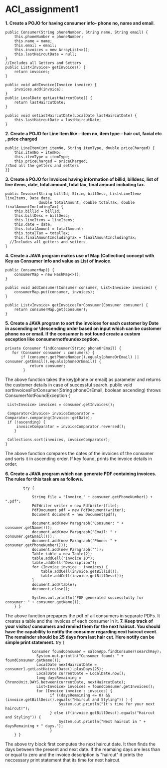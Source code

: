# ACI_assignment1
**1. Create a POJO for having consumer info- phone no, name and email**.

    public Consumer(String phoneNumber, String name, String email) {
        this.phoneNumber = phoneNumber;
        this.name = name;
        this.email = email;
        this.invoices = new ArrayList<>();
        this.lastHaircutDate = null;
    }
    //Includes all Getters and Setters
    public List<Invoice> getInvoices() {     
        return invoices;
    }

    public void addInvoice(Invoice invoice) {
        invoices.add(invoice);
    }
    public LocalDate getLastHaircutDate() {
        return lastHaircutDate;
    }

    public void setLastHaircutDate(LocalDate lastHaircutDate) {
        this.lastHaircutDate = lastHaircutDate;
    }

**2. Create a POJO for Line Item like – item no, item type – hair cut, facial etc , price charged**
  

    public LineItem(int itemNo, String itemType, double priceCharged) {
        this.itemNo = itemNo;
        this.itemType = itemType;
        this.priceCharged = priceCharged;
    //And all the getters and setters
    }}
  
    
**3. Create a POJO for Invoices having information of billid, billdesc, list of line items, date, 
total amount, total tax, final amount including tax.**
 

    public Invoice(String billId, String billDesc, List<LineItem> lineItems, Date date,
                   double totalAmount, double totalTax, double finalAmountIncludingTax) {
        this.billId = billId;
        this.billDesc = billDesc;
        this.lineItems = lineItems;
        this.date = date;
        this.totalAmount = totalAmount;
        this.totalTax = totalTax;
        this.finalAmountIncludingTax = finalAmountIncludingTax;
      //Includes all getters and setters
    }

**4. Create a JAVA program makes use of Map (Collection) concept with Key as Consumer Info and value as List of Invoice.**
        
    public ConsumerMap() {
        consumerMap = new HashMap<>();
    }

    public void addConsumer(Consumer consumer, List<Invoice> invoices) {
        consumerMap.put(consumer, invoices);
    }

    public List<Invoice> getInvoicesForConsumer(Consumer consumer) {
        return consumerMap.get(consumer);
    }

**5. Create a JAVA program to sort the invoices for each customer by Date in ascending or \descending order based on input which can be customer phone no or email. If the consumer is not found create a custom exception like consumernotfoundexception.**

    private Consumer findConsumer(String phoneOrEmail) {
       for (Consumer consumer : consumers) {
           if (consumer.getPhoneNumber().equals(phoneOrEmail) || consumer.getEmail().equals(phoneOrEmail)) {
               return consumer;
            }
        
The above function takes the key(phone or email) as parameter and returns the customer details in case of successful search.
public void sortInvoicesForConsumer(String phoneOrEmail, boolean ascending) throws ConsumerNotFoundException {
    

     List<Invoice> invoices = consumer.getInvoices();

     Comparator<Invoice> invoiceComparator = Comparator.comparing(Invoice::getDate);
     if (!ascending) {
         invoiceComparator = invoiceComparator.reversed();
        }

     Collections.sort(invoices, invoiceComparator);
    }

The above  function compares the dates of the invoices of the consumer and sorts it in ascending order. If key found, prints the invoice details in order.

**6. Create a JAVA program which can generate PDF containing invoices. The rules for this task are as follows.**
  
            try {

                String file = "Invoice_" + consumer.getPhoneNumber() + ".pdf";
                PdfWriter writer = new PdfWriter(file);
                PdfDocument pdf = new PdfDocument(writer);
                Document document = new Document(pdf);

                document.add(new Paragraph("Consumer: " + consumer.getName()));
                document.add(new Paragraph("Email: " + consumer.getEmail()));
                document.add(new Paragraph("Phone: " + consumer.getPhoneNumber()));
                document.add(new Paragraph(""));
                Table table = new Table(2);
                table.addCell("Invoice ID");
                table.addCell("Description");
                for (Invoice invoice : invoices) {
                    table.addCell(invoice.getBillId());
                    table.addCell(invoice.getBillDesc());
                }
                document.add(table);
                document.close();

                System.out.println("PDF generated successfully for consumer: " + consumer.getName());
        } }
The above function prepapres the pdf of all consumers in separate PDFs. It creates a table and the invoices of each consumer in it.
**7. Keep track of your visitor/ consumers and remind them for the next haircut. You should have the capability to notify 
the consumer regarding next haircut event. The remainder should be 25 days from last hair cut. Here notify can be simple print statement.**
try {

                Consumer foundConsumer = salonApp.findConsumer(searchKey);
                  System.out.println("Consumer found: " + foundConsumer.getName());
                  LocalDate nextHaircutDate = consumer1.getLastHaircutDate().plusDays(25);
                  LocalDate currentDate = LocalDate.now();
                  long daysRemaining = ChronoUnit.DAYS.between(currentDate, nextHaircutDate);
                  List<Invoice> invoices = foundConsumer.getInvoices();
                  for (Invoice invoice : invoices) {
                        if ((daysRemaining <= 0) && (invoice.getBillDesc().equals("Haircut and Styling")) ) {
                            System.out.println("It's time for your next haircut!");
                        } else if(invoice.getBillDesc().equals("Haircut and Styling")) {
                            System.out.println("Next haircut in " + daysRemaining + " days.");
                        }
        } }

The above try block first computes the next haircut date. It then finds the days between the present and next date. If the reamaing days are less than or equal to zero and the invoice description is "haircut" it prints the neccessary print statement that its time for next haircut.


  

  
